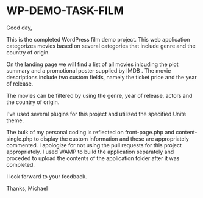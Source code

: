 # WP-DEMO-TASK-FILM

Good day,

This is the completed WordPress film demo project. 
This web application categorizes movies based on several categories that include genre and the country of origin.

On the landing page we will find a list of all movies inlcuding the plot summary and a promotional poster supplied  by IMDB .
The movie descriptions include two custom fields, namely the ticket price and the year of release.

The movies can be filtered by using the genre, year of release, actors and the country of origin.

I've used several plugins for this project and utilized the specified Unite theme.

The bulk of my personal coding is reflected on front-page.php and content-single.php to display the custom information and these are appropriately commented.
I apologize for not using the pull requests for this project appropriately. I used WAMP to build the application separately and proceded to upload the contents of the application folder after it was completed. 

I look forward to your feedback.

Thanks,
Michael
